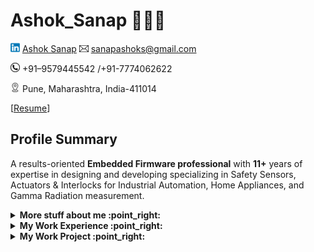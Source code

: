 # Ashok_Sanap 🧑🏻‍💻
![Alt text](icon/linked-in.png) [Ashok Sanap](https://www.linkedin.com/in/ashok-s-sanap/) ![](icon/email-icon.png) sanapashoks@gmail.com 

![](icon/contact.png)  +91–9579445542 /+91-7774062622

![](icon/address.png) Pune, Maharashtra, India-411014

[<a href="https://github.com/Ashok-Sanap/Ashok_Sanap/blob/main/Resume/Ashok_Sanap_EmbeddedLeadEngineer_11%2BYears.pdf" download>Resume</a>]
## 
## Profile Summary
A results-oriented **Embedded Firmware professional** with **11+** years of expertise in designing and developing specializing in Safety Sensors, Actuators & Interlocks for Industrial Automation, Home Appliances, and Gamma Radiation measurement.

<details>
<summary>
  <b>More stuff about me :point_right:</b>
</summary>

## Quick overview

<details>
<summary>
  <b>Summery :point_right:</b>
  
  ### 
</summary>
  
- Acquired valuable international exposure through multiple engagements in **Germany**.
- Demonstrates a strong commitment to meeting stringent **IEC 61508:2012** standards, emphasizing reliability and fault tolerance.
- Implemented **fault detection** and **diagnostic features** to attain and sustain Safety Integrity Levels **(SIL)**.
- Contributed to projects through various phases of the Software Development Life Cycle **(SDLC)**, from Requirement and Project Kickoff to Bench testing and Product sustain in the field.
- Proficient in **Agile-Scrum methodology** for effective software development.
- Spearheaded the development of a robust bootloader for **STM32G071RB**(Cortex-M0+) and **R7FA2E1A9**(Cortex-M23) microcontrollers, showcasing expertise in low-level programming and system initialization.
- In-depth knowledge of industry standards, including **MISRA C (2012-3rd Edition)**, and the ability to ensure compliance with coding guidelines during the Unit Testing Phase.
- Proficient in **Board Bring up**, with the capability to navigate and **Interpret complex schematics** effectively.
- Skilled in diagnosing hardware issues and identifying bugs, ensuring a streamlined and efficient troubleshooting process.
- Additionally, well-versed in utilizing a versioning tools like **GitHub**, **SVN** to facilitate collaborative development and maintain code integrity.
  
</details>

## My Technical Skills 👨🏻‍💻
|Skill|Details|
|:----|:----|
|Programming Languages:|Embedded C, C, Python(Beginner)|
|Development Tools, Editors:|IAR, Eclipse, Keil, GCC, GDB, MPLAB, Vim, VS Code|
|Hardware Platforms/ Microcontrollers:|Micro-controllers like Renesas Rx210, NXP MKE04Z128, Stm32F446RE, R7FA2E1A9, STM32G071RB, Raspberry Pi ZeroW, HC-05 BT Module, ESP8266, ESP32.|
|OS Platforms:|Windows, Linux/Unix,|
|Hardware Debuggers:|Segger - JLink, Renesas – E1/E20 Emulator, PICKIT™ 3|
|Development Methodologies:|Agile SCRUM|
|Version Control Tools|SVN, IBM-RTC, GitHub, PTC-MKS|
|Static code analysis tools|PC-Lint, Parasoft, Axivion|
|Unit Testing Tool|Tessy(Beginner)|
|Formatting Tools|AStyler|
|Requirement/Defect tracking tool|IBM-RTC, Polarion, JIRA|
|Protocol used|SPI, I2C, UART, RS232|
|Coding Standards|MISRA-C 2012|
|Measurement tools|DSO(Tektronix, Rigol), Beagle I2C/SPI analyzer(TP320121),
|LogicAnalyzer| Pico-scope(5442D PC USB)|
|Certifications|Electrical safety, Practical Hazardous area,Functional Safety IEC 61508:2010.|
|Other Skills|Linker Scripts|


## Technical Expertise 📟
- Microcontroller Expertise: Experienced in driver development for various microcontrollers, including STM32G071RB (Cortex M0+), Renesas R7FA2E1A9 (Cortex-M23), Rx210 Family, and Freescale MKE04Z128 (Cortex M0+).
- Bootloader Development: Proficient in the development and integration of bootloaders for 32-bit microcontrollers.
- Prototyping project with Raspberry Pi Zero, ESP32 Development Board as Smart Bed to weight measurement of patient completed.


## Soft Skills 🗃️
- Effective and strong communicator with stakeholders.
- System Requirement, Software Requirement creation, Strong Problem Solving.
- Technical Leader, Collaborative team player, Out of the Box thinker.
- A commitment to staying updated with the latest technologies and methodologies in the embedded systems field.
- Task identification and delegation to Team members, Prioritizing Task and Issues.
- Effective multiple Task Handling capabilities.
- Individual Contributor.
  
## Professional Recognitation :trophy:
1. **Schmersal Global Competence Center (SGCC), Pune:**
- Best Performer Award(2023) at SGCC for completion of Bootloader Project within Planned Timeline.
- Special Acheivement Award (2024) at SGCC for efficeint executation project with handling multiple responsibilities.
2. **Whirlpool of India Ltd, Pune:**
- Constellation Award for quick project execution within planned Project Timelines.
- Star Employee Award for developing quality software from scratch.

### Languages 🌐

| Language      | Proficiency       |
| ------------- | ------------      |
| English       | Proefficient      |
| German        | A1                |
| Marathi       | Native language   |
| Hindi         | Proefficient      |

## What I'm currently learning 📚

- Embarking on the Java Odyssey
  
  [//]: # (Typescript's magic)
  [//]: # (Rust's blazing-fastness)
  
</details>


<!-- start work experience section -->
<details>
<summary><b> My Work Experience :point_right: </b></summary>
&nbsp; &nbsp; &nbsp;

<table>
  <thead>
    <tr>
      <th>Company</th>
      <th>Position</th>
      <th>Roles & responsibilities</th>
      <th>Duration</th>
    </tr>
  </thead>
  <tbody>
    <tr>
      <td><b><a href="https://www.schmersal.in/company/schmersal-global-competence-center">Schmersal Global Competence Center</a> </b></td>
      <td>Embedded Tech Lead</td>
      <td>Embedded C/C++,Dual Bootoader, Firmware, Safety Platform Development, Safety Devices, SWAT Member, Communication Protocol, SysRS, SWRS, SWAS, Development, Delegation, Communication with German Client, Agile SCRUM follows  </td>
      <td>DEC 2020 - Present</td>
    </tr>
     <tr>
      <td><b><a href="https://agiliad.com/">Agiliad Technologies </a> </b></td>
      <td>Technical Lead</td>
      <td>EmbeddedC/C++,Linux App Development, System Requirement Undertstanding, Software Requirement Creation, Firmware Development</td>
      <td>NOV 2019 - DEC 2020</td>
    </tr>
    <tr>
      <td><b><a href="https://www.whirlpoolcorp.com/">Whirlpool India Ltd</a> </b></td>
      <td>Sr. Embedded Developer</td>
      <td>Embedded C Firmware Development, Bootloader Development & Customization, Global Exposure, Platform Development</td>
      <td>JAN 2016 - NOV 2019</td>
    </tr>
  	<tr>
      <td><b><a href="https://www.eeplindia.com/">Electronet Equipments Pvt Ltd</a> </b></td>
      <td>Embedded Developer</td>
      <td>Learning Embedded C, Driver development for external ADC, DAC, EEPROM, MODBUS-RTU Stack integration </td>
      <td>APRIL 2014 - JAN 2016</td>
    </tr>
    <tr>
      <td><b>Signal Corporation</b></td>
      <td>Jr Embedded Developer</td>
      <td>Custom Project Development, Client Visits for Device Comissioning</td>
      <td>OCT 2012 - APRIL 2014</td>
    </tr>
  </tbody>
</table>
</details>
<!-- end work experience section -->

<!-- start work project section -->
<details>
<summary><b> My Work Project :point_right:</b></summary>
  &nbsp; &nbsp; &nbsp;
<table>
  <thead>
    <tr>
      <th>Project Name</th>
      <th>Skills used</th>
      <th>Description</th>
    </tr>
  </thead>
  <tbody>
    <tr>
      <td><a href='https://todo-codewithkeshav.herokuapp.com'>Todo-App</a></td>
      <td>Python</td>
      <td>this is my first flask project</td>
    </tr>
    <tr>
      <td><a href='https://keshavsingh4522.github.io/Projects/Calculator/'>Calculator</a></td>
      <td>Html,Css</td>
      <td>It is a simple calculator which do +,-,\*,/  operation</td>
    </tr>
    <tr>
      <td><a href="https://keshavsingh4522.github.io/Projects/CodeEditor/">CodeEditor</a></td>
      <td>HTML,CSS,Javascript</td>
      <td>write html cod here and the result will display there</td>
    </tr>
    <tr>
      <td><a href='https://keshavsingh4522.github.io/Projects/Wordpad/'>Wordpad</a></td>
      <td>Html,CSS,Javascript</td>
      <td>its functionality look like as wordpad</td>
    </tr>
    <tr>
      <td><a href='https://keshavsingh4522.github.io/Projects/address%20maker/'>Address Maker</a></td>
      <td>Html,CSS,Javascript</td>
      <td> It generates an address in design format by filling in the details</td>
    </tr>
    <tr>
      <td><a href="https://keshavsingh4522.github.io/Projects/switcher-app/">Switcher app</a></td>
      <td>HTML,CSS,jQuery</td>
      <td>It changes  the text color by dragging and dropping color on text</td>
    </tr>
    <tr>
      <td><a href='https://keshavsingh4522.github.io/music-player/'>Music Player</a></td>
      <td>HTML,HTML5,CSS,CSS3,Javascript,jQuery</td>
      <td>add songs and play music, it also uses to store data in  INDEXEDB Database by which we can play songs, if we do not clear the catch then the song will remain stored in a database.</td>
    </tr>
  </tbody>
</table>
</details>
<!-- end work project section -->

